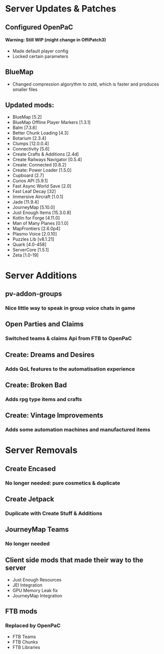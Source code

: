 # Server Updates & Patches
## Configured OpenPaC
#### Warning: Still WIP (might change in OffiPatch3)
- Made default player config
- Locked certain parameters
## BlueMap
- Changed compression algorythm to zstd, which is faster and produces smaller files
## Updated mods:
- BlueMap [5.2]
- BlueMap Offline Player Markers [1.3.1]
- Balm [7.3.6]
- Better Chunk Loading [4.3]
- Botarium [2.3.4]
- Clumps [12.0.0.4]
- Connectivity [5.6]
- Create Crafts & Additions [2.4d]
- Create Railways Navigator [0.5.4]
- Create: Connected [0.8.2]
- Create: Power Loader [1.5.0]
- Cupboard [2.7]
- Curios API [5.9.1]
- Fast Async World Save [2.0]
- Fast Leaf Decay [32]
- Immersive Aircraft [1.0.1]
- Jade [11.9.4]
- JourneyMap [5.10.0]
- Just Enough Items [15.3.0.8]
- Kotlin for Forge [4.11.0]
- Man of Many Planes [0.1.0]
- MapFrontiers [2.6.0p4]
- Plasmo Voice [2.0.10]
- Puzzles Lib [v8.1.21]
- Quark [4.0-458]
- ServerCore [1.5.1]
- Zeta [1.0-19]
# Server Additions
## pv-addon-groups
### Nice little way to speak in group voice chats in game
## Open Parties and Claims
### Switched teams & claims Api from FTB to OpenPaC
## Create: Dreams and Desires
### Adds QoL features to the automatisation experience
## Create: Broken Bad
### Adds rpg type items and crafts
## Create: Vintage Improvements
### Adds some automation machines and manufactured items
# Server Removals
## Create Encased
### No longer needed: pure cosmetics & duplicate
## Create Jetpack
### Duplicate with Create Stuff & Additions
## JourneyMap Teams
### No longer needed
## Client side mods that made their way to the server
- Just Enough Resources
- JEI Integration
- GPU Memory Leak fix
- JourneyMap Integration
## FTB mods
### Replaced by OpenPaC
- FTB Teams
- FTB Chunks
- FTB Libraries
